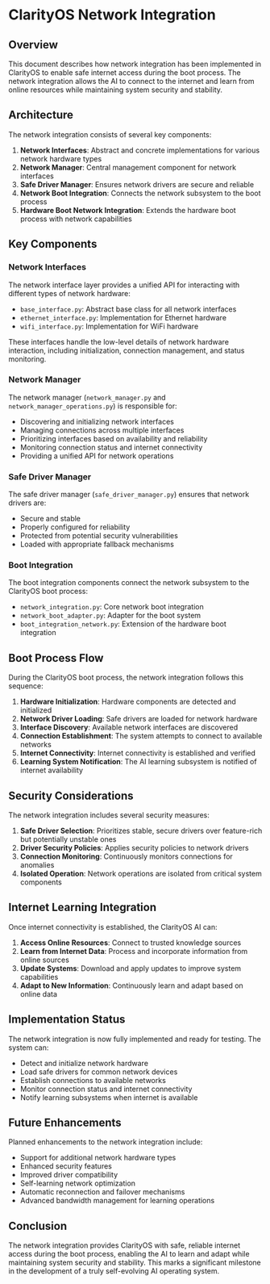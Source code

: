 # ClarityOS Network Integration

## Overview

This document describes how network integration has been implemented in ClarityOS to enable safe internet access during the boot process. The network integration allows the AI to connect to the internet and learn from online resources while maintaining system security and stability.

## Architecture

The network integration consists of several key components:

1. **Network Interfaces**: Abstract and concrete implementations for various network hardware types
2. **Network Manager**: Central management component for network interfaces
3. **Safe Driver Manager**: Ensures network drivers are secure and reliable
4. **Network Boot Integration**: Connects the network subsystem to the boot process
5. **Hardware Boot Network Integration**: Extends the hardware boot process with network capabilities

## Key Components

### Network Interfaces

The network interface layer provides a unified API for interacting with different types of network hardware:

- `base_interface.py`: Abstract base class for all network interfaces
- `ethernet_interface.py`: Implementation for Ethernet hardware
- `wifi_interface.py`: Implementation for WiFi hardware

These interfaces handle the low-level details of network hardware interaction, including initialization, connection management, and status monitoring.

### Network Manager

The network manager (`network_manager.py` and `network_manager_operations.py`) is responsible for:

- Discovering and initializing network interfaces
- Managing connections across multiple interfaces
- Prioritizing interfaces based on availability and reliability
- Monitoring connection status and internet connectivity
- Providing a unified API for network operations

### Safe Driver Manager

The safe driver manager (`safe_driver_manager.py`) ensures that network drivers are:

- Secure and stable
- Properly configured for reliability
- Protected from potential security vulnerabilities
- Loaded with appropriate fallback mechanisms

### Boot Integration

The boot integration components connect the network subsystem to the ClarityOS boot process:

- `network_integration.py`: Core network boot integration
- `network_boot_adapter.py`: Adapter for the boot system
- `boot_integration_network.py`: Extension of the hardware boot integration

## Boot Process Flow

During the ClarityOS boot process, the network integration follows this sequence:

1. **Hardware Initialization**: Hardware components are detected and initialized
2. **Network Driver Loading**: Safe drivers are loaded for network hardware
3. **Interface Discovery**: Available network interfaces are discovered
4. **Connection Establishment**: The system attempts to connect to available networks
5. **Internet Connectivity**: Internet connectivity is established and verified
6. **Learning System Notification**: The AI learning subsystem is notified of internet availability

## Security Considerations

The network integration includes several security measures:

1. **Safe Driver Selection**: Prioritizes stable, secure drivers over feature-rich but potentially unstable ones
2. **Driver Security Policies**: Applies security policies to network drivers
3. **Connection Monitoring**: Continuously monitors connections for anomalies
4. **Isolated Operation**: Network operations are isolated from critical system components

## Internet Learning Integration

Once internet connectivity is established, the ClarityOS AI can:

1. **Access Online Resources**: Connect to trusted knowledge sources
2. **Learn from Internet Data**: Process and incorporate information from online sources
3. **Update Systems**: Download and apply updates to improve system capabilities
4. **Adapt to New Information**: Continuously learn and adapt based on online data

## Implementation Status

The network integration is now fully implemented and ready for testing. The system can:

- Detect and initialize network hardware
- Load safe drivers for common network devices
- Establish connections to available networks
- Monitor connection status and internet connectivity
- Notify learning subsystems when internet is available

## Future Enhancements

Planned enhancements to the network integration include:

- Support for additional network hardware types
- Enhanced security features
- Improved driver compatibility
- Self-learning network optimization
- Automatic reconnection and failover mechanisms
- Advanced bandwidth management for learning operations

## Conclusion

The network integration provides ClarityOS with safe, reliable internet access during the boot process, enabling the AI to learn and adapt while maintaining system security and stability. This marks a significant milestone in the development of a truly self-evolving AI operating system.
